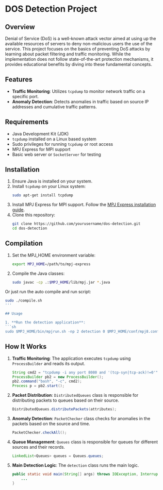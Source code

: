 # DOS Detection Project

## Overview

Denial of Service (DoS) is a well-known attack vector aimed at using up the available resources of servers to deny non-malicious users the use of the service. This project focuses on the basics of preventing DoS attacks by learning about packet filtering and traffic monitoring. While the implementation does not follow state-of-the-art protection mechanisms, it provides educational benefits by diving into these fundamental concepts.

## Features

- **Traffic Monitoring**: Utilizes `tcpdump` to monitor network traffic on a specific port.
- **Anomaly Detection**: Detects anomalies in traffic based on source IP addresses and cumulative traffic patterns.

## Requirements

- Java Development Kit (JDK)
- `tcpdump` installed on a Linux based system
- Sudo privileges for running `tcpdump` or root access
- MPJ Express for MPI support
- Basic web server or `SocketServer` for testing

## Installation

1. Ensure Java is installed on your system.
2. Install `tcpdump` on your Linux system:
   ```sh
   sudo apt-get install tcpdump
   ```
3. Install MPJ Express for MPI support. Follow the [MPJ Express installation guide](https://github.com/kevinmilner/mpj-express/tree/master).
4. Clone this repository:
   ```sh
   git clone https://github.com/yourusername/dos-detection.git
   cd dos-detection
   ```

## Compilation

1. Set the MPJ_HOME environment variable:
   ```sh
   export MPJ_HOME=/path/to/mpj-express
   ```
2. Compile the Java classes:
   ```sh
   sudo javac -cp .:$MPJ_HOME/lib/mpj.jar *.java 
   ```
Or just run the auto compile and run script:
   ```sh
   sudo ./compile.sh
   '''

## Usage

1. **Run the detection application**:
   ```sh
   sudo $MPJ_HOME/bin/mpjrun.sh -np 2 detection 0 $MPJ_HOME/conf/mpj8.conf enp0s3
   ```

## How It Works

1. **Traffic Monitoring**:
   The application executes `tcpdump` using `ProcessBuilder` and reads its output.
   ```java
   String cmd2 = "tcpdump -i any port 8080 and '(tcp-syn|tcp-ack)!=0'";
   ProcessBuilder pb2 = new ProcessBuilder();
   pb2.command("bash", "-c", cmd2);
   Process p = pb2.start();
   ```
2. **Packet Distribution**:
   `DistributedQueues` class is responsible for distributing packets to queues based on their source.
   ```java
   DistributedQueues.distributePackets(attributes);
   ```
3. **Anomaly Detection**:
   `PacketChecker` class checks for anomalies in the packets based on the source and time.
   ```java
   PacketChecker.checkAll();
   ```
4. **Queue Management**:
   `Queues` class is responsible for queues for different sources and their records.
   ```java
   LinkedList<Queues> queues = Queues.queues;
   ```
5. **Main Detection Logic**:
   The `detection` class runs the main logic.
   ```java
   public static void main(String[] args) throws IOException, InterruptedException {
       ...
   }
   ```

